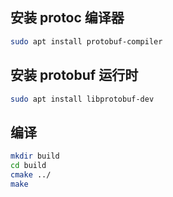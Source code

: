 ## 安装 protoc 编译器
```bash
sudo apt install protobuf-compiler
```

## 安装 protobuf 运行时

```bash
sudo apt install libprotobuf-dev
```

## 编译
```bash
mkdir build
cd build
cmake ../
make
```